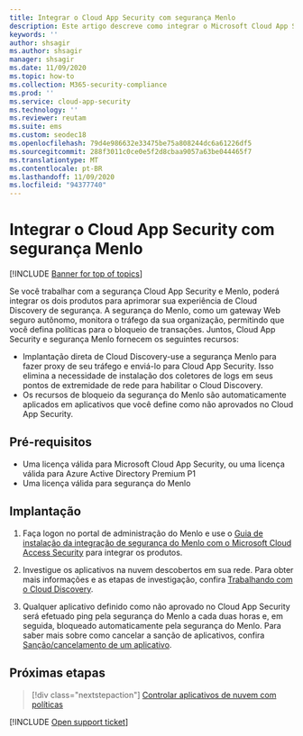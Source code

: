 ```yaml
---
title: Integrar o Cloud App Security com segurança Menlo
description: Este artigo descreve como integrar o Microsoft Cloud App Security com o Menlo Security para Cloud Discovery contínuo e o bloqueio automatizado de aplicativos não aprovados.
keywords: ''
author: shsagir
ms.author: shsagir
manager: shsagir
ms.date: 11/09/2020
ms.topic: how-to
ms.collection: M365-security-compliance
ms.prod: ''
ms.service: cloud-app-security
ms.technology: ''
ms.reviewer: reutam
ms.suite: ems
ms.custom: seodec18
ms.openlocfilehash: 79d4e986632e33475be75a808244dc6a61226df5
ms.sourcegitcommit: 288f3011c0ce0e5f2d8cbaa9057a63be044465f7
ms.translationtype: MT
ms.contentlocale: pt-BR
ms.lasthandoff: 11/09/2020
ms.locfileid: "94377740"
---
```

# <a name="integrate-cloud-app-security-with-menlo-security"></a>Integrar o Cloud App Security com segurança Menlo

[!INCLUDE [Banner for top of topics](includes/banner.md)]

Se você trabalhar com a segurança Cloud App Security e Menlo, poderá integrar os dois produtos para aprimorar sua experiência de Cloud Discovery de segurança. A segurança do Menlo, como um gateway Web seguro autônomo, monitora o tráfego da sua organização, permitindo que você defina políticas para o bloqueio de transações. Juntos, Cloud App Security e segurança Menlo fornecem os seguintes recursos:

- Implantação direta de Cloud Discovery-use a segurança Menlo para fazer proxy de seu tráfego e enviá-lo para Cloud App Security. Isso elimina a necessidade de instalação dos coletores de logs em seus pontos de extremidade de rede para habilitar o Cloud Discovery.
- Os recursos de bloqueio da segurança do Menlo são automaticamente aplicados em aplicativos que você define como não aprovados no Cloud App Security.

## <a name="prerequisites"></a>Pré-requisitos

- Uma licença válida para Microsoft Cloud App Security, ou uma licença válida para Azure Active Directory Premium P1
- Uma licença válida para segurança do Menlo

## <a name="deployment"></a>Implantação

1. Faça logon no portal de administração do Menlo e use o [Guia de instalação da integração de segurança do Menlo com o Microsoft Cloud Access Security](https://admin.menlosecurity.com/docs/guides/web_admin_settings_casb.html?highlight=microsoft) para integrar os produtos.

1. Investigue os aplicativos na nuvem descobertos em sua rede. Para obter mais informações e as etapas de investigação, confira [Trabalhando com o Cloud Discovery](working-with-cloud-discovery-data.md).
1. Qualquer aplicativo definido como não aprovado no Cloud App Security será efetuado ping pela segurança do Menlo a cada duas horas e, em seguida, bloqueado automaticamente pela segurança do Menlo. Para saber mais sobre como cancelar a sanção de aplicativos, confira [Sanção/cancelamento de um aplicativo](governance-discovery.md#BKMK_SanctionApp).

## <a name="next-steps"></a>Próximas etapas

> [!div class="nextstepaction"]
> [Controlar aplicativos de nuvem com políticas](control-cloud-apps-with-policies.md)

[!INCLUDE [Open support ticket](includes/support.md)]
